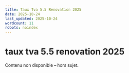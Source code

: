 ```yaml
---
title: Taux Tva 5.5 Renovation 2025
date: 2025-10-24
last_updated: 2025-10-24
wordcount: 11
robots: noindex
---
```


# taux tva 5.5 renovation 2025

Contenu non disponible – hors sujet.